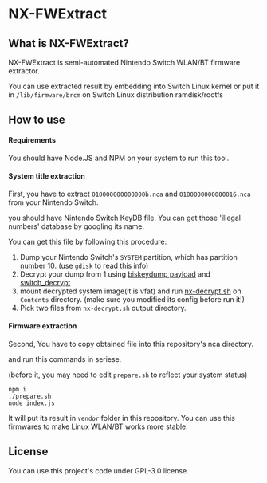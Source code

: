 # NX-FWExtract

## What is NX-FWExtract?
NX-FWExtract is semi-automated Nintendo Switch WLAN/BT firmware extractor.

You can use extracted result by embedding into Switch Linux kernel or put it in `/lib/firmware/brcm` on Switch Linux distribution ramdisk/rootfs

## How to use
#### Requirements
You should have Node.JS and NPM on your system to run this tool.

#### System title extraction
First, you have to extract `010000000000000b.nca` and `0100000000000016.nca` from your Nintendo Switch.

you should have Nintendo Switch KeyDB file. You can get those 'illegal numbers' database by googling its name.

You can get this file by following this procedure:

1. Dump your Nintendo Switch's `SYSTEM` partition, which has partition number 10. (use `gdisk` to read this info)
2. Decrypt your dump from 1 using [biskeydump payload](https://github.com/rajkosto/biskeydump) and [switch_decrypt](https://github.com/MCMrARM/switch_decrypt.git)
3. mount decrypted system image(it is vfat) and run [nx-decrypt.sh](https://gist.github.com/perillamint/49fd44e2bb13fabedb3e69a2997fb351) on `Contents` directory. (make sure you modified its config before run it!)
4. Pick two files from `nx-decrypt.sh` output directory.


#### Firmware extraction
Second, You have to copy obtained file into this repository's nca directory.

and run this commands in seriese.

(before it, you may need to edit `prepare.sh` to reflect your system status)

```
npm i
./prepare.sh
node index.js
```

It will put its result in `vendor` folder in this repository. You can use this firmwares to make Linux WLAN/BT works more stable.

## License
You can use this project's code under GPL-3.0 license.
